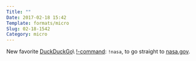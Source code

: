 ```yaml
---
Title: ""
Date: 2017-02-18 15:42
Template: formats/micro
Slug: 02-18-1542
Category: micro
---
```


New favorite [DuckDuckGo]\ [!-command]: `!nasa`, to go straight to [nasa.gov].

[DuckDuckGo]: https://duckduckgo.com
[!-command]: https://duckduckgo.com/bang
[nasa.gov]: https://www.nasa.gov

